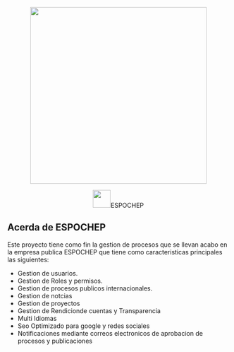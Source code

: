 <p align="center"><a href="https://laravel.com" target="_blank"><img src="https://raw.githubusercontent.com/laravel/art/master/logo-lockup/5%20SVG/2%20CMYK/1%20Full%20Color/laravel-logolockup-cmyk-red.svg" width="400"></a></p>

<p align="center"><a href="https://laravel.com" target="_blank"><img src="https://espochep.com.ec/fotos/favicon.webp" width="40"></a>ESPOCHEP</p>


## Acerda de ESPOCHEP

Este proyecto tiene como fin la gestion de procesos que se llevan acabo en la empresa publica ESPOCHEP que tiene como caracteristicas principales las siguientes:

- Gestion de usuarios.
- Gestion de Roles y permisos.
- Gestion de procesos publicos internacionales.
- Gestion de notcias
- Gestion de proyectos
- Gestion de Rendicionde cuentas y Transparencia
- Multi Idiomas
- Seo Optimizado para google y redes sociales
- Notificaciones mediante correos electronicos de aprobacion de procesos y publicaciones
